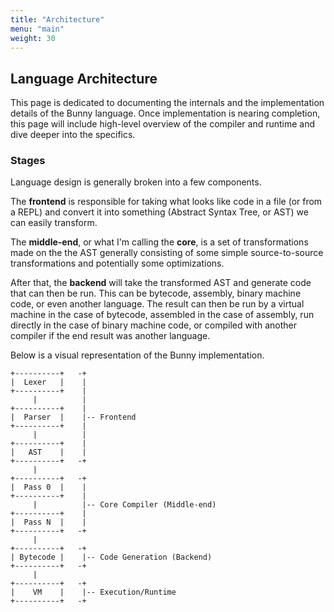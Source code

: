 ```yaml
---
title: "Architecture"
menu: "main"
weight: 30
---
```


## Language Architecture

This page is dedicated to documenting the internals and the implementation details of the Bunny language. Once implementation is nearing completion, this page will include high-level overview of the compiler and runtime and dive deeper into the specifics.

### Stages

Language design is generally broken into a few components.

The **frontend** is responsible for taking what looks like code in a file (or from a REPL) and convert it into something (Abstract Syntax Tree, or AST) we can easily transform.

The **middle-end**, or what I'm calling the **core**, is a set of transformations made on the the AST generally consisting of some simple source-to-source transformations and potentially some optimizations.

After that, the **backend** will take the transformed AST and generate code that can then be run. This can be bytecode, assembly, binary machine code, or even another language. The result can then be run by a virtual machine in the case of bytecode, assembled in the case of assembly, run directly in the case of binary machine code, or compiled with another compiler if the end result was another language.

Below is a visual representation of the Bunny implementation.

```
+----------+   -+
|  Lexer   |    |
+----------+    |
     |          |
+----------+    |
|  Parser  |    |-- Frontend
+----------+    |
     |          |
+----------+    |
|   AST    |    |
+----------+   -+
     |
+----------+   -+
|  Pass 0  |    |
+----------+    |
     |          |-- Core Compiler (Middle-end)
+----------+    |
|  Pass N  |    |
+----------+   -+
     |
+----------+   -+
| Bytecode |    |-- Code Generation (Backend)
+----------+   -+
     |
+----------+   -+
|    VM    |    |-- Execution/Runtime
+----------+   -+
```
